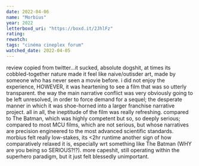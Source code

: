 ```yaml
---
date: 2022-04-06
name: "Morbius"
year: 2022
letterboxd_uri: "https://boxd.it/2JhlFz"
rating: 
rewatch: 
tags: "cinéma cineplex forum"
watched_date: 2022-04-05
---
```


review copied from twitter...it sucked, absolute dogshit, at times its cobbled-together nature made it feel like naive/outisder art, made by someone who has never seen a movie before. i did not enjoy the experience, HOWEVER, it was heartening to see a film that was so utterly transparent. the way the main narrative conflict was very obviously going to be left unresolved, in order to force demand for a sequel; the desperate manner in which it was shoe-horned into a larger franchise narrative project. all in all, the ineptitude of the film was really refreshing. compared to The Batman, which was highly competent but so, so deeply serious; compared to most MCU films, which are not serious, but whose narratives are precision engineered to the most advanced scientific standards. morbius felt really low-stakes, its <2hr runtime another sign of how comparatively relaxed it is, especially wrt something like The Batman (WHY are you being so SERIOUS?!?). more capeshit, still operating within the superhero paradigm, but it just felt blessedly unimportant.
